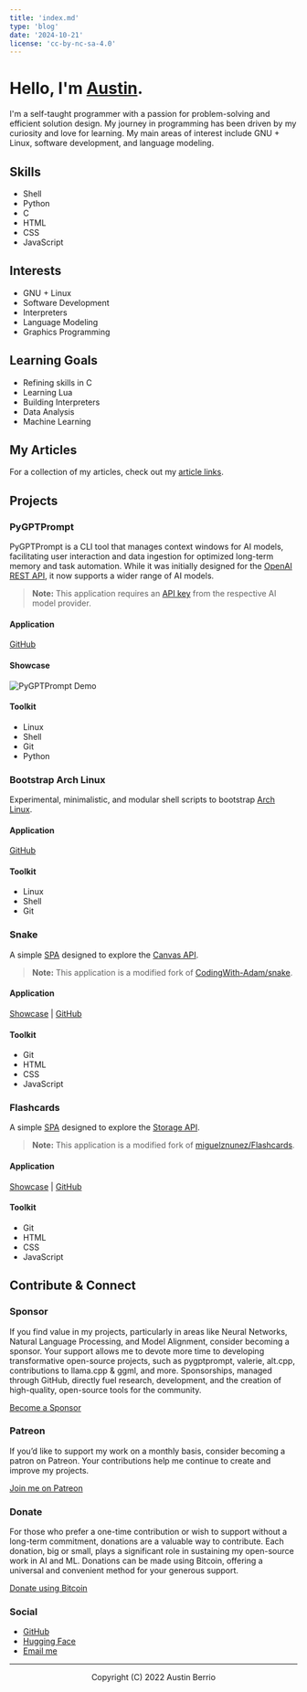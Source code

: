 ```yaml
---
title: 'index.md'
type: 'blog'
date: '2024-10-21'
license: 'cc-by-nc-sa-4.0'
---
```


# Hello, I'm [Austin](#highlight).

I'm a self-taught programmer with a passion for problem-solving and efficient solution design. My journey in programming has been driven by my curiosity and love for learning. My main areas of interest include GNU + Linux, software development, and language modeling.

## Skills
- Shell
- Python
- C
- HTML
- CSS
- JavaScript

## Interests
- GNU + Linux
- Software Development
- Interpreters
- Language Modeling
- Graphics Programming

## Learning Goals
- Refining skills in C
- Learning Lua
- Building Interpreters
- Data Analysis
- Machine Learning

## My Articles
For a collection of my articles, check out my [article links](/static/views/links.html).

## Projects

### PyGPTPrompt
PyGPTPrompt is a CLI tool that manages context windows for AI models, facilitating user interaction and data ingestion for optimized long-term memory and task automation. While it was initially designed for the [OpenAI REST API](https://platform.openai.com/docs/introduction), it now supports a wider range of AI models.

> **Note:** This application requires an [API key](https://platform.openai.com/account/api-keys) from the respective AI model provider.

#### Application
[GitHub](https://github.com/teleprint-me/py.gpt.prompt)

#### Showcase
![PyGPTPrompt Demo](/static/videos/gpt-3.5-turbo-mobile.gif)

#### Toolkit
- Linux
- Shell
- Git
- Python

### Bootstrap Arch Linux
Experimental, minimalistic, and modular shell scripts to bootstrap [Arch Linux](https://archlinux.org).

#### Application
[GitHub](https://github.com/teleprint-me/bootstrap-arch-linux)

#### Toolkit
- Linux
- Shell
- Git

### Snake
A simple [SPA](https://developer.mozilla.org/en-US/docs/Glossary/SPA) designed to explore the [Canvas API](https://developer.mozilla.org/en-US/docs/Web/API/Canvas_API). 

> **Note:** This application is a modified fork of [CodingWith-Adam/snake](https://github.com/CodingWith-Adam/snake).

#### Application
[Showcase](/snake/index.html) | [GitHub](https://github.com/teleprint-me/snake)

#### Toolkit
- Git
- HTML
- CSS
- JavaScript

### Flashcards
A simple [SPA](https://developer.mozilla.org/en-US/docs/Glossary/SPA) designed to explore the [Storage API](https://developer.mozilla.org/en-US/docs/Web/API/Storage).

> **Note:** This application is a modified fork of [miguelznunez/Flashcards](https://github.com/miguelznunez/Flashcards).

#### Application
[Showcase](/flashcards/index.html) | [GitHub](https://github.com/teleprint-me/flashcards)

#### Toolkit
- Git
- HTML
- CSS
- JavaScript

## Contribute & Connect

### Sponsor
If you find value in my projects, particularly in areas like Neural Networks, Natural Language Processing, and Model Alignment, consider becoming a sponsor. Your support allows me to devote more time to developing transformative open-source projects, such as pygptprompt, valerie, alt.cpp, contributions to llama.cpp & ggml, and more. Sponsorships, managed through GitHub, directly fuel research, development, and the creation of high-quality, open-source tools for the community.

[Become a Sponsor](https://github.com/sponsors/teleprint-me?o=esb "Sponsor teleprint-me")

### Patreon
If you’d like to support my work on a monthly basis, consider becoming a patron on Patreon. Your contributions help me continue to create and improve my projects.

[Join me on Patreon](https://www.patreon.com/teleprint_me)

### Donate
For those who prefer a one-time contribution or wish to support without a long-term commitment, donations are a valuable way to contribute. Each donation, big or small, plays a significant role in sustaining my open-source work in AI and ML. Donations can be made using Bitcoin, offering a universal and convenient method for your generous support.

[Donate using Bitcoin](https://blockstream.info/address/3Di3Dq9i812VBQEJnbowyrcuNwzPwTNRf1 "Donate using Bitcoin")

### Social
- [GitHub](https://github.com/teleprint-me)
- [Hugging Face](https://huggingface.co/teleprint-me)
- [Email me](mailto:aberrio@teleprint.me)

---

<p align="center">Copyright (C) 2022 Austin Berrio</p>

